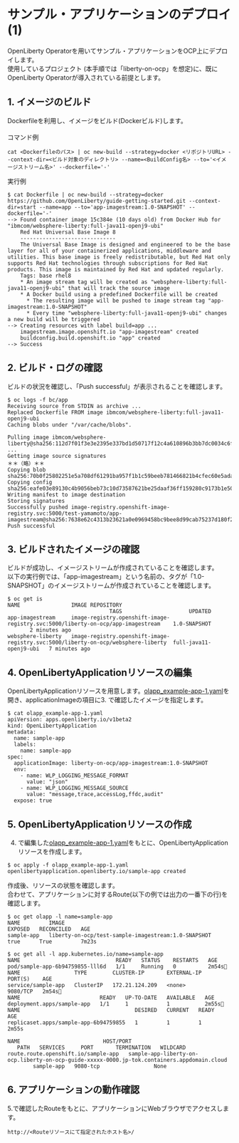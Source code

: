 # サンプル・アプリケーションのデプロイ(1)
OpenLiberty Operatorを用いてサンプル・アプリケーションをOCP上にデプロイします。<br>
使用しているプロジェクト (本手順では「liberty-on-ocp」を想定)に、既にOpenLiberty Operatorが導入されている前提とします。

## 1. イメージのビルド
Dockerfileを利用し、イメージをビルド(Dockerビルド)します。<br>
<br>
コマンド例
```
cat <Dockerfileのパス> | oc new-build --strategy=docker <リポジトリURL> --context-dir=<ビルド対象のディレクトリ> --name=<BuildConfig名> --to='<イメージストリーム名>' --dockerfile='-'
```

実行例
```
$ cat Dockerfile | oc new-build --strategy=docker https://github.com/OpenLiberty/guide-getting-started.git --context-dir=start --name=app --to='app-imagestream:1.0-SNAPSHOT' --dockerfile='-'
--> Found container image 15c384e (10 days old) from Docker Hub for "ibmcom/websphere-liberty:full-java11-openj9-ubi"
    Red Hat Universal Base Image 8 
    ------------------------------ 
    The Universal Base Image is designed and engineered to be the base layer for all of your containerized applications, middleware and utilities. This base image is freely redistributable, but Red Hat only supports Red Hat technologies through subscriptions for Red Hat products. This image is maintained by Red Hat and updated regularly.
    Tags: base rhel8
    * An image stream tag will be created as "websphere-liberty:full-java11-openj9-ubi" that will track the source image
    * A Docker build using a predefined Dockerfile will be created
      * The resulting image will be pushed to image stream tag "app-imagestream:1.0-SNAPSHOT"
      * Every time "websphere-liberty:full-java11-openj9-ubi" changes a new build will be triggered
--> Creating resources with label build=app ...
    imagestream.image.openshift.io "app-imagestream" created
    buildconfig.build.openshift.io "app" created
--> Success
```

## 2. ビルド・ログの確認
ビルドの状況を確認し、「Push successful」が表示されることを確認します。

```
$ oc logs -f bc/app
Receiving source from STDIN as archive ...
Replaced Dockerfile FROM image ibmcom/websphere-liberty:full-java11-openj9-ubi
Caching blobs under "/var/cache/blobs".

Pulling image ibmcom/websphere-liberty@sha256:112d7f01f3e3e2395e337bd1d50717f12c4a610896b3bb7dc0034c6fef5dcbec ...
Getting image source signatures
＊＊（略）＊＊
Copying blob sha256:70b0f25802251e5a708df61291ba957f1b1c59beeb781466821b4cfec60e5ada
Copying config sha256:eafe03e89130c4b9056beb73c10d73587621be25daaf36ff159280c9173b1e50
Writing manifest to image destination
Storing signatures
Successfully pushed image-registry.openshift-image-registry.svc:5000/test-yamamoto/app-imagestream@sha256:7638e62c4313b23621a0e0969458bc9bee8d99cab75237d180f2d1ac65aa96ba
Push successful
```

## 3. ビルドされたイメージの確認
ビルドが成功し、イメージストリームが作成されていることを確認します。<br>
以下の実行例では、「app-imagestream」という名前の、タグが「1.0-SNAPSHOT」のイメージストリームが作成されていることを確認します。

```
$ oc get is 
NAME                IMAGE REPOSITORY                                                                   TAGS                     UPDATED
app-imagestream     image-registry.openshift-image-registry.svc:5000/liberty-on-ocp/app-imagestream    1.0-SNAPSHOT             2 minutes ago
websphere-liberty   image-registry.openshift-image-registry.svc:5000/liberty-on-ocp/websphere-liberty  full-java11-openj9-ubi   7 minutes ago
```

## 4. OpenLibertyApplicationリソースの編集
OpenLibertyApplicationリソースを用意します。[olapp_example-app-1.yaml](./olapp_example-app-1.yaml)を開き、applicationImageの項目に3. で確認したイメージを指定します。

```
$ cat olapp_example-app-1.yaml
apiVersion: apps.openliberty.io/v1beta2
kind: OpenLibertyApplication
metadata:
  name: sample-app
  labels:
    name: sample-app
spec:
  applicationImage: liberty-on-ocp/app-imagestream:1.0-SNAPSHOT
  env:
    - name: WLP_LOGGING_MESSAGE_FORMAT
      value: "json"
    - name: WLP_LOGGING_MESSAGE_SOURCE
      value: "message,trace,accessLog,ffdc,audit"
  expose: true
```

## 5. OpenLibertyApplicationリソースの作成
4. で編集した[olapp_example-app-1.yaml](./olapp_example-app-1.yaml)をもとに、OpenLibertyApplicationリソースを作成します。

```
$ oc apply -f olapp_example-app-1.yaml
openlibertyapplication.openliberty.io/sample-app created
```

作成後、リソースの状態を確認します。<br>
合わせて、アプリケーションに対するRoute(以下の例では出力の一番下の行)を確認します。

```
$ oc get olapp -l name=sample-app
NAME         IMAGE                                                 EXPOSED   RECONCILED   AGE
sample-app   liberty-on-ocp/test-sample-imagestream:1.0-SNAPSHOT   true      True         7m23s

$ oc get all -l app.kubernetes.io/name=sample-app
NAME                              READY   STATUS    RESTARTS   AGE
pod/sample-app-6b94759855-lll6d   1/1     Running   0          2m54s
NAME                 TYPE        CLUSTER-IP       EXTERNAL-IP   PORT(S)    AGE
service/sample-app   ClusterIP   172.21.124.209   <none>        9080/TCP   2m54s
NAME                         READY   UP-TO-DATE   AVAILABLE   AGE
deployment.apps/sample-app   1/1     1            1           2m55s
NAME                                    DESIRED   CURRENT   READY   AGE
replicaset.apps/sample-app-6b94759855   1         1         1       2m55s

NAME                          HOST/PORT                                   PATH   SERVICES     PORT       TERMINATION   WILDCARD
route.route.openshift.io/sample-app   sample-app-liberty-on-ocp.liberty-on-ocp-guide-xxxxx-0000.jp-tok.containers.appdomain.cloud          sample-app   9080-tcp                 None
```

## 6. アプリケーションの動作確認
5.で確認したRouteをもとに、アプリケーションにWebブラウザでアクセスします。

```
http://<Routeリソースにて指定されたホスト名>/
```
